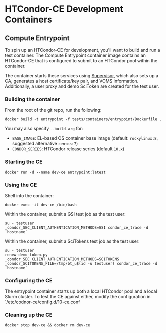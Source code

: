 HTCondor-CE Development Containers
==================================

Compute Entrypoint
------------------

To spin up an HTCondor-CE for development, you'll want to build and run a test container.
The Compute Entrypoint container image contains an HTCondor-CE that is configured to submit to an HTCondor pool within
the container.

The container starts these services using [Supervisor](http://supervisord.org/), which also sets up a CA, generates a
host certificate/key pair, and VOMS information.
Additionally, a user proxy and demo SciToken are created for the test user.

### Building the container ###

From the root of the git repo, run the following:

```
docker build -t entrypoint -f tests/containers/entrypoint/Dockerfile .
```

You may also specify `--build-arg` for:

- `BASE_IMAGE`: EL-based OS container base image (default: `rockylinux:8`, suggested alternative `centos:7`)
- `CONDOR_SERIES`: HTCondor release series (default `10.x`)

### Starting the CE ###

```
docker run -d --name dev-ce entrypoint:latest
```

### Using the CE ###

Shell into the container:

```
docker exec -it dev-ce /bin/bash
```

Within the container, submit a GSI test job as the test user:

```
su - testuser
_condor_SEC_CLIENT_AUTHENTICATION_METHODS=GSI condor_ce_trace -d `hostname`
```

Within the container, submit a SciTokens test job as the test user:

```
su - testuser
renew-demo-token.py
_condor_SEC_CLIENT_AUTHENTICATION_METHODS=SCITOKENS _condor_SCITOKENS_FILE=/tmp/bt_u$(id -u testuser) condor_ce_trace -d `hostname`
```

### Configuring the CE ###

The entrypoint container starts up both a local HTCondor pool and a local Slurm cluster.
To test the CE against either, modify the configuration in `/etc/codnor-ce/config.d/10-ce.conf

### Cleaning up the CE ###

```
docker stop dev-ce && docker rm dev-ce
```

